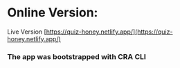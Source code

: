 # Online Version:

Live Version [https://quiz-honey.netlify.app/](https://quiz-honey.netlify.app/)

### The app was bootstrapped with CRA CLI
